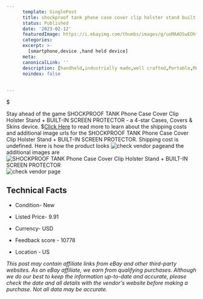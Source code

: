 ```yaml
---
      template: SinglePost
      title: shockproof tank phone case cover clip holster stand built in screen protector
      status: Published
      date: '2023-02-12'
      featuredImage: https://i.ebayimg.com/thumbs/images/g/uoMAAOSwEOhfzEZ2/s-l225.jpg
      categories: 
      excerpt: >-
        [smartphone,device ,hand held device]
      meta:
      canonicalLink: ''
      description: [handheld,industrially made,well crafted,Portable,Mobile,Compact,Convenient,Lightweight,Maneuverable,Man-portable,Miniature,Carriable,Hand-held,Light,Holdable,Transportable,Mobile device,Pocket-sized,On-the-go,Wireless,Cordless,Compact size,Convenient size, smartphone,device ,hand held device]
      noindex: false
      
        
---
```

$

Stay ahead of the game SHOCKPROOF TANK Phone Case Cover Clip Holster Stand + BUILT-IN SCREEN PROTECTOR - a 4-star Cases, Covers & Skins device.
$[Click Here](https://www.ebay.com/itm/164563201118?hash=item2650bb2c5e%3Ag%3AuoMAAOSwEOhfzEZ2&mkevt=1&mkcid=1&mkrid=711-53200-19255-0&campid=%253CePNCampaignId%253E&customid=%253CreferenceId%253E&toolid=10049) to read more to learn about the shipping costs and additional image urls for the SHOCKPROOF TANK Phone Case Cover Clip Holster Stand + BUILT-IN SCREEN PROTECTOR. Shipping cost is undefined. Here is how the product looks ![check vendor page](https://i.ebayimg.com/thumbs/images/g/uoMAAOSwEOhfzEZ2/s-l225.jpg)and the additional images are![SHOCKPROOF TANK Phone Case Cover Clip Holster Stand + BUILT-IN SCREEN PROTECTOR](https://i.ebayimg.com/images/g/uoMAAOSwEOhfzEZ2/s-l1200.jpg)![check vendor page](https://origin-galleryplus.ebayimg.com/ws/web/164563201118_2_0_1/225x225.jpg,https://origin-galleryplus.ebayimg.com/ws/web/164563201118_3_0_1/225x225.jpg,https://origin-galleryplus.ebayimg.com/ws/web/164563201118_4_0_1/225x225.jpg,https://origin-galleryplus.ebayimg.com/ws/web/164563201118_5_0_1/225x225.jpg,https://origin-galleryplus.ebayimg.com/ws/web/164563201118_6_0_1/225x225.jpg,https://origin-galleryplus.ebayimg.com/ws/web/164563201118_7_0_1/225x225.jpg,https://origin-galleryplus.ebayimg.com/ws/web/164563201118_8_0_1/225x225.jpg,https://origin-galleryplus.ebayimg.com/ws/web/164563201118_9_0_1/225x225.jpg,https://origin-galleryplus.ebayimg.com/ws/web/164563201118_10_0_1/225x225.jpg,https://origin-galleryplus.ebayimg.com/ws/web/164563201118_11_0_1/225x225.jpg,https://origin-galleryplus.ebayimg.com/ws/web/164563201118_12_0_1/225x225.jpg)



 ## Technical Facts 



     
      

 - Condition- New 


      

 - Listed Price- 9.91 


      

 - Currency- USD 


      

 - Feedback score - 10778 


      

 - Location - US 


      
      

 *_This post may contain affiliate links from eBay and other third-party websites. As an eBay affiliate, we earn from qualifying purchases. Although we do our best to keep the information up-to-date and accurate, please check the date and all details with the vendor's website before making a purchase. Not all data may be accurate._*






